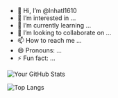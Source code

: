 - 👋 Hi, I’m @lnhatl1610
- 👀 I’m interested in ...
- 🌱 I’m currently learning ...
- 💞️ I’m looking to collaborate on ...
- 📫 How to reach me ...
- 😄 Pronouns: ...
- ⚡ Fun fact: ...

![Your GitHub Stats](https://github-readme-stats.vercel.app/api?username=lnhatl1610&show_icons=true&theme=default)

![Top Langs](https://github-readme-stats.vercel.app/api/top-langs/?username=lnhatl1610&layout=compact)



<!---
lnhatl1610/lnhatl1610 is a ✨ special ✨ repository because its `README.md` (this file) appears on your GitHub profile.
You can click the Preview link to take a look at your changes.
--->
